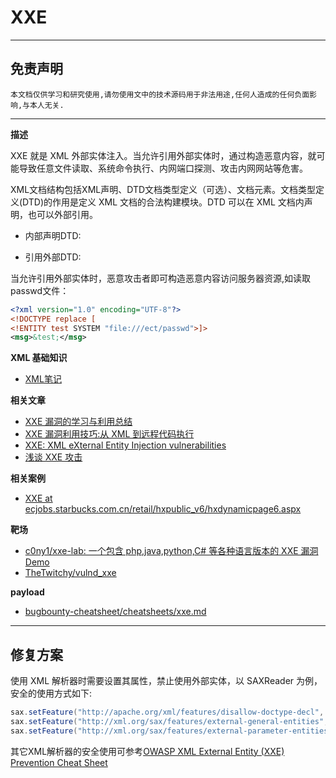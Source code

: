 # XXE

---

## 免责声明

`本文档仅供学习和研究使用,请勿使用文中的技术源码用于非法用途,任何人造成的任何负面影响,与本人无关.`

---

**描述**

XXE 就是 XML 外部实体注入。当允许引用外部实体时，通过构造恶意内容，就可能导致任意文件读取、系统命令执行、内网端口探测、攻击内网网站等危害。

XML文档结构包括XML声明、DTD文档类型定义（可选）、文档元素。文档类型定义(DTD)的作用是定义 XML 文档的合法构建模块。DTD 可以在 XML 文档内声明，也可以外部引用。

* 内部声明DTD:

> <!DOCTYPE 根元素 [元素声明]>

* 引用外部DTD:

> <!DOCTYPE 根元素 SYSTEM "文件名">

当允许引用外部实体时，恶意攻击者即可构造恶意内容访问服务器资源,如读取passwd文件：

```xml
<?xml version="1.0" encoding="UTF-8"?>
<!DOCTYPE replace [
<!ENTITY test SYSTEM "file:///ect/passwd">]>
<msg>&test;</msg>
```

**XML 基础知识**
- [XML笔记](../../../../Develop/标记语言/XML/XML学习笔记.md)

**相关文章**
- [XXE 漏洞的学习与利用总结](https://www.cnblogs.com/r00tuser/p/7255939.html)
- [XXE 漏洞利用技巧:从 XML 到远程代码执行](https://www.freebuf.com/articles/web/177979.html)
- [XXE: XML eXternal Entity Injection vulnerabilities](https://www.gracefulsecurity.com/xml-external-entity-injection-xxe-vulnerabilities/)
- [浅谈 XXE 攻击](https://www.freebuf.com/articles/web/280780.html)

**相关案例**
- [XXE at ecjobs.starbucks.com.cn/retail/hxpublic_v6/hxdynamicpage6.aspx](https://hackerone.com/reports/500515)

**靶场**
- [c0ny1/xxe-lab: 一个包含 php,java,python,C# 等各种语言版本的 XXE 漏洞 Demo](https://github.com/c0ny1/xxe-lab)
- [TheTwitchy/vulnd_xxe](https://github.com/TheTwitchy/vulnd_xxe)

**payload**
- [bugbounty-cheatsheet/cheatsheets/xxe.md](https://github.com/EdOverflow/bugbounty-cheatsheet/blob/master/cheatsheets/xxe.md)

---

## 修复方案

使用 XML 解析器时需要设置其属性，禁止使用外部实体，以 SAXReader 为例，安全的使用方式如下:

```java
sax.setFeature("http://apache.org/xml/features/disallow-doctype-decl", true);
sax.setFeature("http://xml.org/sax/features/external-general-entities", false);
sax.setFeature("http://xml.org/sax/features/external-parameter-entities", false);
```

其它XML解析器的安全使用可参考[OWASP XML External Entity (XXE) Prevention Cheat Sheet](https://www.owasp.org/index.php/XML_External_Entity_%28XXE%29_Prevention_Cheat_Sheet#Java)
